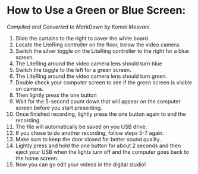 # **How to Use a Green or Blue Screen:**
*Compiled and Converted to MarkDown by Komal Mesvani.*

1.	Slide the curtains to the right to cover the white board. 
2.	Locate the LiteRing controller on the floor, below the video camera. 
3.	Switch the silver toggle on the LiteRing controller to the right for a blue screen.  
4.	The LiteRing around the video camera lens should turn blue 
5.	Switch the toggle to the left for a green screen.  
6.	The LiteRing around the video camera lens should turn green.  
7.	Double check your computer screen to see if the green screen is visible on camera.  
8.	Then lightly press the one button 
9.	Wait for the 5-second count down that will appear on the computer screen before you start presenting. 
10.	Once finished recording, lightly press the one button again to end the recording. 
11.	The file will automatically be saved on you USB drive.  
12.	If you chose to do another recording, follow steps 5-7 again.  
13.	Make sure to keep the door closed for better sound quality. 
14.	 Lightly press and hold the one button for about 2 seconds and then eject your USB when the lights turn off and the computer goes back to the home screen. 
15.	  Now you can go edit your videos in the digital studio! 
